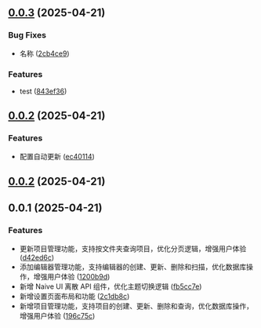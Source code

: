 ## [0.0.3](https://github.com/Zz1204/local-project-manage/compare/v0.0.2...v0.0.3) (2025-04-21)


### Bug Fixes

* 名称 ([2cb4ce9](https://github.com/Zz1204/local-project-manage/commit/2cb4ce9d3ffc8d206439160de40c16d28e829173))


### Features

* test ([843ef36](https://github.com/Zz1204/local-project-manage/commit/843ef36bd1d4d5a0c7279f455f71a038ae072589))



## [0.0.2](https://github.com/Zz1204/local-project-manage/compare/v0.0.1...v0.0.2) (2025-04-21)


### Features

* 配置自动更新 ([ec40114](https://github.com/Zz1204/local-project-manage/commit/ec4011436aaa85e82a02324588e70a4652c50c16))



## [0.0.2](https://github.com/Zz1204/local-project-manage/compare/v0.0.1...v0.0.2) (2025-04-21)

## 0.0.1 (2025-04-21)

### Features

* 更新项目管理功能，支持按文件夹查询项目，优化分页逻辑，增强用户体验 ([d42ed6c](https://github.com/Zz1204/local-project-manage/commit/d42ed6c48b836b6726c26218ef34d2ff67c61091))
* 添加编辑器管理功能，支持编辑器的创建、更新、删除和扫描，优化数据库操作，增强用户体验 ([1200b9d](https://github.com/Zz1204/local-project-manage/commit/1200b9d6de0fb6c872ef9598e9dd3847523759f9))
* 新增 Naive UI 离散 API 组件，优化主题切换逻辑 ([fb5cc7e](https://github.com/Zz1204/local-project-manage/commit/fb5cc7e13fccec171fd8dc297a0f0ddd2a06d8e8))
* 新增设置页面布局和功能 ([2c1db8c](https://github.com/Zz1204/local-project-manage/commit/2c1db8c4cdf07757d449ee9f42d09405e18d3765))
* 新增项目管理功能，支持项目的创建、更新、删除和查询，优化数据库操作，增强用户体验 ([196c75c](https://github.com/Zz1204/local-project-manage/commit/196c75cf611d95d7af4326fdd4e4520a7b80e688))
